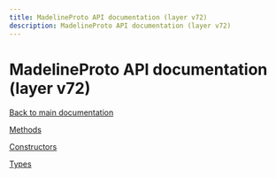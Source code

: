 ```yaml
---
title: MadelineProto API documentation (layer v72)
description: MadelineProto API documentation (layer v72)
---
```

# MadelineProto API documentation (layer v72)  

[Back to main documentation](..)  


[Methods](methods/)

[Constructors](constructors/)

[Types](types/)